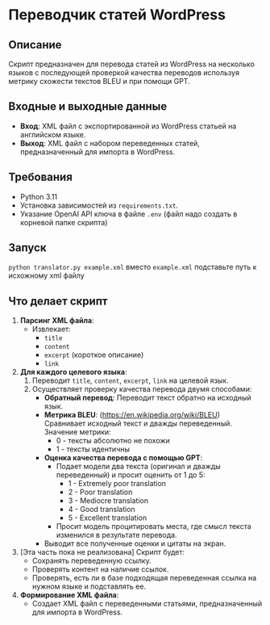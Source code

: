 # Переводчик статей WordPress

## Описание
Скрипт предназначен для перевода статей из WordPress на несколько языков с последующей проверкой качества переводов используя метрику схожести текстов BLEU и при помощи GPT.

## Входные и выходные данные
- **Вход**: XML файл с экспортированной из WordPress статьей на английском языке.
- **Выход**: XML файл с набором переведенных статей, предназначенный для импорта в WordPress.

## Требования
- Python 3.11
- Установка зависимостей из `requirements.txt`.
- Указание OpenAI API ключа в файле `.env` (файл надо создать в корневой папке скрипта)

## Запуск
`python translator.py example.xml`
вместо `example.xml` подставьте путь к исхожному xml файлу

## Что делает скрипт
1. **Парсинг XML файла**:
    - Извлекает:
        - `title`
        - `content`
        - `excerpt` (короткое описание)
        - `link`
2. **Для каждого целевого языка**:
    1. Переводит `title`, `content`, `excerpt`, `link` на целевой язык.
    2. Осуществляет проверку качества перевода двумя способами:
        - **Обратный перевод**: Переводит текст обратно на исходный язык.
        - **Метрика BLEU**: (https://en.wikipedia.org/wiki/BLEU) Сравнивает исходный текст и дважды переведенный. Значение метрики:
            - 0 - тексты абсолютно не похожи
            - 1 - тексты идентичны
        - **Оценка качества перевода с помощью GPT**: 
            - Подает модели два текста (оригинал и дважды переведенный) и просит оценить от 1 до 5:
                - 1 - Extremely poor translation
                - 2 - Poor translation
                - 3 - Mediocre translation
                - 4 - Good translation
                - 5 - Excellent translation
            - Просит модель процитировать места, где смысл текста изменился в результате перевода.
        - Выводит все полученные оценки и цитаты на экран.
3. [Эта часть пока не реализована] Скрипт будет:
    - Сохранять переведенную ссылку.
    - Проверять контент на наличие ссылок.
    - Проверять, есть ли в базе подходящая переведенная ссылка на нужном языке и подставлять ее.
4. **Формирование XML файла**:
    - Создает XML файл с переведенными статьями, предназначенный для импорта в WordPress.
